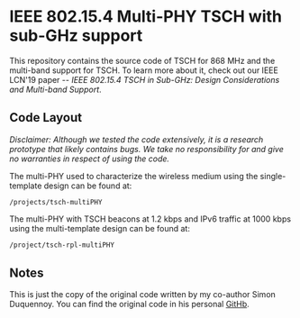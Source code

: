 # IEEE 802.15.4 Multi-PHY TSCH with sub-GHz support

This repository contains the source code of TSCH for 868 MHz and the multi-band support for TSCH. To learn more about it, check out our IEEE LCN'19 paper -- *IEEE 802.15.4 TSCH in Sub-GHz: Design Considerations and Multi-band Support*.

## Code Layout

*Disclaimer: Although we tested the code extensively, it is a research prototype that likely contains bugs. We take no responsibility for and give no warranties in respect of using the code.*



The multi-PHY used to characterize the wireless medium using the single-template design can be found at:

```
/projects/tsch-multiPHY
```



The multi-PHY with TSCH beacons at 1.2 kbps and IPv6 traffic at 1000 kbps using the multi-template design can be found at:

```bash
/project/tsch-rpl-multiPHY
```
## Notes

This is just the copy of the original code written by my co-author Simon Duquennoy. You can find the original code in his personal [GitHb](https://github.com/simonduq/contiki-ng/tree/wip/multiradio2).
